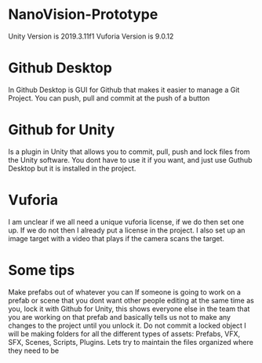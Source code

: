 # NanoVision-Prototype
 
Unity Version is 2019.3.11f1
Vuforia Version is 9.0.12

# Github Desktop
In Github Desktop is GUI for Github that makes it easier to manage a Git Project. You can push, pull and commit at the push of a button

# Github for Unity
Is a plugin in Unity that allows you to commit, pull, push and lock files from the Unity software. You dont have to use it if you want, and just use Guthub Desktop but it is installed in the project. 

# Vuforia
I am unclear if we all need a unique vuforia license, if we do then set one up. If we do not then I already put a license in the project.
I also set up an image target with a video that plays if the camera scans the target. 


# Some tips
Make prefabs out of whatever you can
If someone is going to work on a prefab or scene that you dont want other people editing at the same time as you, lock it with Github for Unity, this shows everyone else in the team that you are working on that prefab and basically tells us not to make any changes to the project until you unlock it. 
Do not commit a locked object 
I will be making folders for all the different types of assets: Prefabs, VFX, SFX, Scenes, Scripts, Plugins. Lets try to maintain the files organized where they need to be
